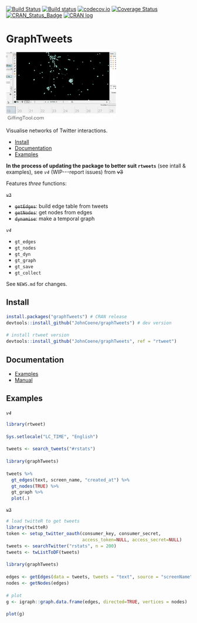 [![Build Status](https://travis-ci.org/JohnCoene/graphTweets.svg?branch=master)](https://travis-ci.org/JohnCoene/graphTweets)
[![Build status](https://ci.appveyor.com/api/projects/status/t37a595yg5eb2sx6/branch/master?svg=true)](https://ci.appveyor.com/project/JohnCoene/graphtweets/branch/master)
[![codecov.io](https://codecov.io/github/JohnCoene/graphTweets/coverage.svg?branch=master)](https://codecov.io/github/JohnCoene/graphTweets?branch=master)
[![Coverage Status](https://img.shields.io/coveralls/JohnCoene/graphTweets.svg)](https://coveralls.io/r/JohnCoene/graphTweets?branch=master)
[![CRAN_Status_Badge](http://www.r-pkg.org/badges/version/graphTweets)](http://cran.r-project.org/package=graphTweets)
[![CRAN log](http://cranlogs.r-pkg.org/badges/grand-total/graphTweets)](http://cranlogs.r-pkg.org/badges/graphTweets)

# GraphTweets #

![gephi.gif](https://github.com/JohnCoene/docs/raw/master/output.gif)

Visualise networks of Twitter interactions.

* [Install](#install)
* [Documentation](#documentaition)
* [Examples](#examples)

**In the process of updating the package to better suit `rtweets`** (see intall & examples), see *`v4`* (WIP---report issues) from ~~v3~~

Features *three* functions:

~~`v3`~~

* ~~`getEdges`~~: build edge table from tweets
* ~~`getNodes`~~: get nodes from edges
* ~~`dynamise`~~: make a temporal graph

*`v4`*

- `gt_edges`
- `gt_nodes`
- `gt_dyn`
- `gt_graph`
- `gt_save`
- `gt_collect`

See `NEWS.md` for changes.

## Install

```R
install.packages("graphTweets") # CRAN release
devtools::install_github("JohnCoene/graphTweets") # dev version

# install rtweet version
devtools::install_github("JohnCoene/graphTweets", ref = "rtweet")
```

## Documentation 

* [Examples](http://johncoene.github.io/projects/ex/graphTweets_examples.html)
* [Manual](http://johncoene.github.io/projects/docs/GraphTweets.pdf)

## Examples ##

*`v4`*

```R
library(rtweet)

Sys.setlocale("LC_TIME", "English")

tweets <- search_tweets("#rstats")

library(graphTweets)

tweets %>% 
  gt_edges(text, screen_name, "created_at") %>% 
  gt_nodes(TRUE) %>% 
  gt_graph %>% 
  plot(.)
```

~~`v3`~~

```R
# load twitteR to get tweets
library(twitteR)
token <- setup_twitter_oauth(consumer_key, consumer_secret, 
                             access_token=NULL, access_secret=NULL)
tweets <- searchTwitter("rstats", n = 200)
tweets <- twListToDF(tweets)

library(graphTweets)

edges <- getEdges(data = tweets, tweets = "text", source = "screenName")
nodes <- getNodes(edges)

# plot
g <- igraph::graph.data.frame(edges, directed=TRUE, vertices = nodes)

plot(g)
```